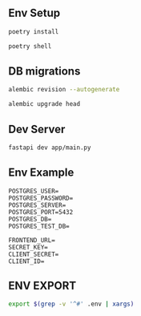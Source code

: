 ## Env Setup

```bash
poetry install

```

```bash
poetry shell
```

## DB migrations

```bash
alembic revision --autogenerate
```

```bash
alembic upgrade head
```

## Dev Server

```bash
fastapi dev app/main.py
```

## Env Example
```
POSTGRES_USER=
POSTGRES_PASSWORD=
POSTGRES_SERVER=
POSTGRES_PORT=5432
POSTGRES_DB=
POSTGRES_TEST_DB=

FRONTEND_URL=
SECRET_KEY=
CLIENT_SECRET=
CLIENT_ID=
```

## ENV EXPORT
```bash
export $(grep -v '^#' .env | xargs)
```